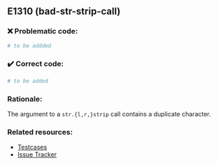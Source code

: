 ## E1310 (bad-str-strip-call)

### :x: Problematic code:

```python
# to be addded
```

### :heavy_check_mark: Correct code:

```python
# to be added
```

### Rationale:

The argument to a `str.{l,r,}strip` call contains a duplicate character.

### Related resources:

- [Testcases](#)
- [Issue Tracker](https://github.com/PyCQA/pylint/issues?q=is%3Aissue+%22bad-str-strip-call%22+OR+%22E1310%22)
